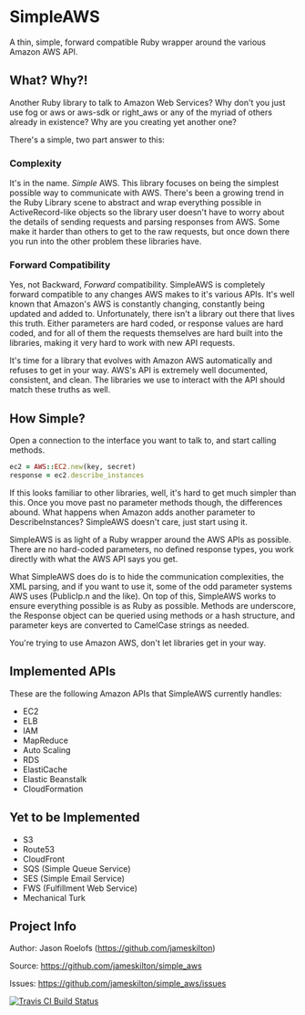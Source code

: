 SimpleAWS
=========

A thin, simple, forward compatible Ruby wrapper around the various Amazon AWS API.

What? Why?!
-----------

Another Ruby library to talk to Amazon Web Services? Why don't you just use fog
or aws or aws-sdk or right_aws or any of the myriad of others already in existence?
Why are you creating yet another one?

There's a simple, two part answer to this:

### Complexity

It's in the name. *Simple* AWS. This library focuses on being the simplest possible way
to communicate with AWS. There's been a growing trend in the Ruby Library scene to abstract
and wrap everything possible in ActiveRecord-like objects so the library user doesn't
have to worry about the details of sending requests and parsing responses from AWS.
Some make it harder than others to get to the raw requests, but once down there you
run into the other problem these libraries have.

### Forward Compatibility

Yes, not Backward, *Forward* compatibility. SimpleAWS is completely forward compatible to
any changes AWS makes to it's various APIs. It's well known that Amazon's AWS
is constantly changing, constantly being updated and added to. Unfortunately, there isn't
a library out there that lives this truth. Either parameters are hard coded, or response
values are hard coded, and for all of them the requests themselves are hard built into
the libraries, making it very hard to work with new API requests.

It's time for a library that evolves with Amazon AWS automatically and refuses to
get in your way. AWS's API is extremely well documented, consistent, and clean. The libraries
we use to interact with the API should match these truths as well.

How Simple?
-----------

Open a connection to the interface you want to talk to, and start calling methods.

```ruby
ec2 = AWS::EC2.new(key, secret)
response = ec2.describe_instances
```

If this looks familiar to other libraries, well, it's hard to get much simpler than this. Once
you move past no parameter methods though, the differences abound. What happens when Amazon
adds another parameter to DescribeInstances? SimpleAWS doesn't care, just start using it.

SimpleAWS is as light of a Ruby wrapper around the AWS APIs as possible. There are no
hard-coded parameters, no defined response types, you work directly with what the AWS
API says you get.

What SimpleAWS does do is to hide the communication complexities, the XML parsing, and
if you want to use it, some of the odd parameter systems AWS uses (PublicIp.n and the like).
On top of this, SimpleAWS works to ensure everything possible is as Ruby as possible. Methods
are underscore, the Response object can be queried using methods or a hash structure, and
parameter keys are converted to CamelCase strings as needed.

You're trying to use Amazon AWS, don't let libraries get in your way.

Implemented APIs
----------------

These are the following Amazon APIs that SimpleAWS currently handles:

* EC2
* ELB
* IAM
* MapReduce
* Auto Scaling
* RDS
* ElastiCache
* Elastic Beanstalk
* CloudFormation

Yet to be Implemented
---------------------

* S3
* Route53
* CloudFront
* SQS (Simple Queue Service)
* SES (Simple Email Service)
* FWS (Fulfillment Web Service)
* Mechanical Turk

Project Info
------------

Author: Jason Roelofs (https://github.com/jameskilton)

Source: https://github.com/jameskilton/simple_aws

Issues: https://github.com/jameskilton/simple_aws/issues

[![Travis CI Build Status](https://secure.travis-ci.org/jameskilton/simple_aws.png)](http://travis-ci.org/jameskilton/simple_aws)

